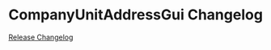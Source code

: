 # CompanyUnitAddressGui Changelog

[Release Changelog](https://github.com/spryker/company-unit-address-gui/releases)
